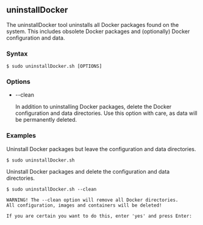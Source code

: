 ## uninstallDocker

The uninstallDocker tool uninstalls all Docker packages found on the system. This includes obsolete Docker packages and
(optionally) Docker configuration and data.

### Syntax

```Shell
$ sudo uninstallDocker.sh [OPTIONS]
```

### Options

* --clean

    In addition to uninstalling Docker packages, delete the Docker configuration and data directories. Use this option with
    care, as data will be permanently deleted.
    
### Examples

Uninstall Docker packages but leave the configuration and data directories.

```Shell
$ sudo uninstallDocker.sh
```

Uninstall Docker packages and delete the configuration and data directories.

```Shell
$ sudo uninstallDocker.sh --clean

WARNING! The --clean option will remove all Docker directories.
All configuration, images and containers will be deleted!

If you are certain you want to do this, enter 'yes' and press Enter:
```